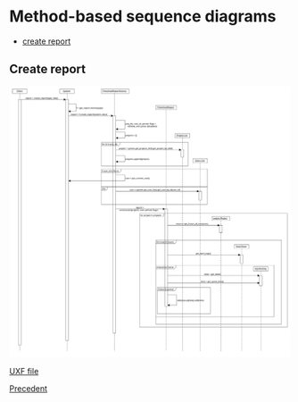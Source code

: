 # Method-based sequence diagrams

- [create report](#create-report)


## Create report

![create report](method_sequences/create_report.svg)

[UXF file](method_sequences/create_report.uxf)

[Precedent](method_sequences.md#create-report)
